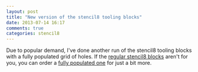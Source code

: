 ```yaml
---
layout: post
title: "New version of the stencil8 tooling blocks"
date: 2013-07-14 16:17
comments: true
categories: stencil8
---
```


Due to popular demand, I've done another run of the stencil8 tooling blocks with a fully populated grid of holes. If the [regular stencil8 blocks](https://www.tindie.com/products/arachnidlabs/pcb-fixture-block-for-solder-paste-stencilling/) aren't for you, you can order a [fully populated one](https://www.tindie.com/products/arachnidlabs/pcb-tooling-block-full-grid/) for just a bit more.
